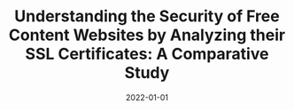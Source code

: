 ---
title: "Understanding the Security of Free Content Websites by Analyzing their SSL Certificates: A Comparative Study"
collection: publications
permalink: /publication/2022-01-01-Understanding-the-Security-of-Free-Content-Websites-by-Analyzing-their-SSL-Certificates-A-Comparative-Study
date: 2022-01-01
venue: 'In the proceedings of CySSS@AsiaCCS&apos;22: Proceedings of the 1st Workshop on Cybersecurity and Social Sciences, Nagasaki, Japan, 30 May 2022'
link: 'https://doi.org/10.1145/3494108.3522769'
citation: ' Abdulrahman Alabduljabbar,  Runyu Ma,  Soohyeon Choi,  Rhongho Jang,  Songqing Chen,  David Mohaisen, "Understanding the Security of Free Content Websites by Analyzing their SSL Certificates: A Comparative Study". In Proceedings of the 1st Workshop on Cybersecurity and Social Sciences (CySSS@AsiaCCS), Nagasaki, 2022.'
---